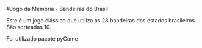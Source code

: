 #Jogo da Memória - Bandeiras do Brasil

Este é um jogo clássico que utiliza as 28 bandeiras dos estados brasileiros. São sorteadas 10.

Foi utilizado pacote pyGame

